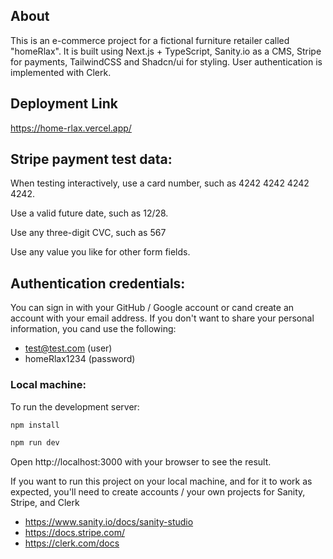 ## About

This is an e-commerce project for a fictional furniture retailer called "homeRlax".
It is built using Next.js + TypeScript, Sanity.io as a CMS, Stripe for payments, TailwindCSS and Shadcn/ui for styling. User authentication is implemented with Clerk.

## Deployment Link

https://home-rlax.vercel.app/

## Stripe payment test data:

When testing interactively, use a card number, such as 4242 4242 4242 4242.

Use a valid future date, such as 12/28.

Use any three-digit CVC, such as 567

Use any value you like for other form fields.

## Authentication credentials:

You can sign in with your GitHub / Google account or cand create an account with your email address.
If you don't want to share your personal information, you cand use the following:

- test@test.com (user)
- homeRlax1234 (password)

### Local machine:

To run the development server:

```bash
npm install

npm run dev
```

Open http://localhost:3000 with your browser to see the result.

If you want to run this project on your local machine, and for it to work as expected, you'll need to create accounts / your own projects for Sanity, Stripe, and Clerk

- https://www.sanity.io/docs/sanity-studio
- https://docs.stripe.com/
- https://clerk.com/docs
